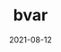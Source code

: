 ---
title: "bvar"
linkTitle: "bvar"
weight: 5
date: 2021-08-12
description: >
  bvar，一个多线程环境下的高性能计数器类库。
---